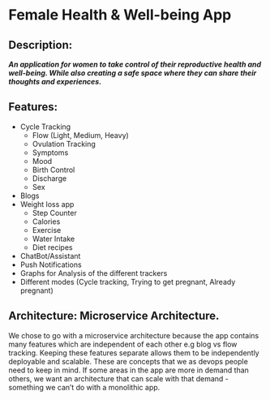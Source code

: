 # Female Health & Well-being App

## Description:
***An application for women to take control of their reproductive health and well-being. While also creating a safe space where they can share their thoughts and experiences.***

## Features:
* Cycle Tracking
  * Flow (Light, Medium, Heavy)
  * Ovulation Tracking
  * Symptoms
  * Mood
  * Birth Control
  * Discharge
  * Sex
* Blogs
* Weight loss app
  * Step Counter
  * Calories
  * Exercise
  * Water Intake
  * Diet recipes
* ChatBot/Assistant
* Push Notifications
* Graphs for Analysis of the different trackers
* Different modes (Cycle tracking, Trying to get pregnant, Already pregnant)

## Architecture: Microservice Architecture.
We chose to go with a microservice architecture because the app contains many features which are independent of each other e.g blog vs flow tracking. Keeping these features separate allows them to be independently deployable and scalable. These are concepts that we as devops people need to keep in mind. If some areas in the app are more in demand than others, we want an architecture that can scale with that demand - something we can’t do with a monolithic app.
